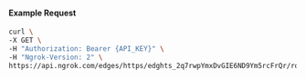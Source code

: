 <!-- Code generated for API Clients. DO NOT EDIT. -->

#### Example Request

```bash
curl \
-X GET \
-H "Authorization: Bearer {API_KEY}" \
-H "Ngrok-Version: 2" \
https://api.ngrok.com/edges/https/edghts_2q7rwpYmxDvGIE6ND9Ym5rcFrQr/routes/edghtsrt_2q7rwnI7feIjRW12zq6oOuF57Jw/traffic_policy
```
